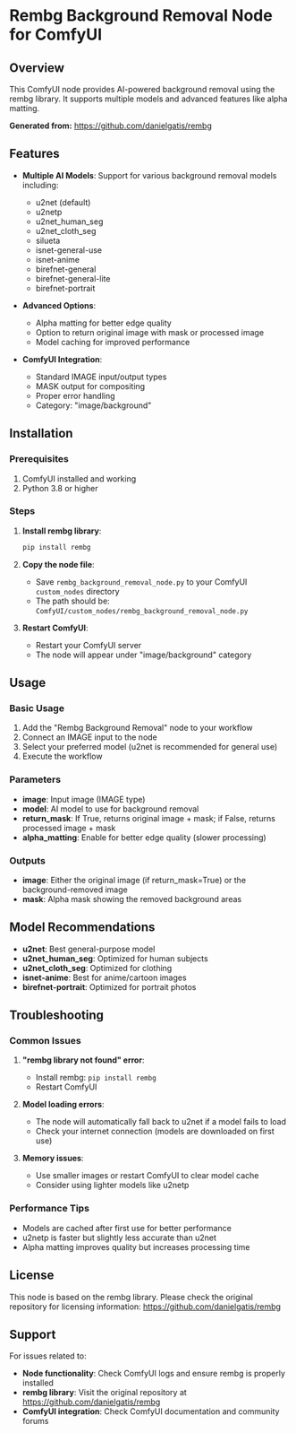 # Rembg Background Removal Node for ComfyUI

## Overview

This ComfyUI node provides AI-powered background removal using the rembg library. It supports multiple models and advanced features like alpha matting.

**Generated from:** https://github.com/danielgatis/rembg

## Features

- **Multiple AI Models**: Support for various background removal models including:
  - u2net (default)
  - u2netp
  - u2net_human_seg
  - u2net_cloth_seg
  - silueta
  - isnet-general-use
  - isnet-anime
  - birefnet-general
  - birefnet-general-lite
  - birefnet-portrait

- **Advanced Options**:
  - Alpha matting for better edge quality
  - Option to return original image with mask or processed image
  - Model caching for improved performance

- **ComfyUI Integration**:
  - Standard IMAGE input/output types
  - MASK output for compositing
  - Proper error handling
  - Category: "image/background"

## Installation

### Prerequisites

1. ComfyUI installed and working
2. Python 3.8 or higher

### Steps

1. **Install rembg library**:
   ```bash
   pip install rembg
   ```

2. **Copy the node file**:
   - Save `rembg_background_removal_node.py` to your ComfyUI `custom_nodes` directory
   - The path should be: `ComfyUI/custom_nodes/rembg_background_removal_node.py`

3. **Restart ComfyUI**:
   - Restart your ComfyUI server
   - The node will appear under "image/background" category

## Usage

### Basic Usage

1. Add the "Rembg Background Removal" node to your workflow
2. Connect an IMAGE input to the node
3. Select your preferred model (u2net is recommended for general use)
4. Execute the workflow

### Parameters

- **image**: Input image (IMAGE type)
- **model**: AI model to use for background removal
- **return_mask**: If True, returns original image + mask; if False, returns processed image + mask
- **alpha_matting**: Enable for better edge quality (slower processing)

### Outputs

- **image**: Either the original image (if return_mask=True) or the background-removed image
- **mask**: Alpha mask showing the removed background areas

## Model Recommendations

- **u2net**: Best general-purpose model
- **u2net_human_seg**: Optimized for human subjects
- **u2net_cloth_seg**: Optimized for clothing
- **isnet-anime**: Best for anime/cartoon images
- **birefnet-portrait**: Optimized for portrait photos

## Troubleshooting

### Common Issues

1. **"rembg library not found" error**:
   - Install rembg: `pip install rembg`
   - Restart ComfyUI

2. **Model loading errors**:
   - The node will automatically fall back to u2net if a model fails to load
   - Check your internet connection (models are downloaded on first use)

3. **Memory issues**:
   - Use smaller images or restart ComfyUI to clear model cache
   - Consider using lighter models like u2netp

### Performance Tips

- Models are cached after first use for better performance
- u2netp is faster but slightly less accurate than u2net
- Alpha matting improves quality but increases processing time

## License

This node is based on the rembg library. Please check the original repository for licensing information:
https://github.com/danielgatis/rembg

## Support

For issues related to:
- **Node functionality**: Check ComfyUI logs and ensure rembg is properly installed
- **rembg library**: Visit the original repository at https://github.com/danielgatis/rembg
- **ComfyUI integration**: Check ComfyUI documentation and community forums
